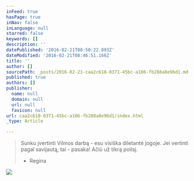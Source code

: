 ```yaml
---
inFeed: true
hasPage: true
inNav: false
inLanguage: null
starred: false
keywords: []
description: ''
datePublished: '2016-02-21T08:50:22.893Z'
dateModified: '2016-02-21T08:46:51.166Z'
title: ''
author: []
sourcePath: _posts/2016-02-21-caa2c618-0371-45bc-a106-fb288a8e96d1.md
published: true
authors: []
publisher:
  name: null
  domain: null
  url: null
  favicon: null
url: caa2c618-0371-45bc-a106-fb288a8e96d1/index.html
_type: Article

---
```

> Sunku
> įvertinti 
> Vilmos darbą - esu visiška diletantė jogoje. Jei vertinti pagal savijautą, tai - pasaka! 
> Ačiū už tikrą poilsį.
> - Regina

![](https://s3-us-west-2.amazonaws.com/the-grid-img/p/3b092c4270faaffb49f991a575172e4b5044dfb8.jpg)